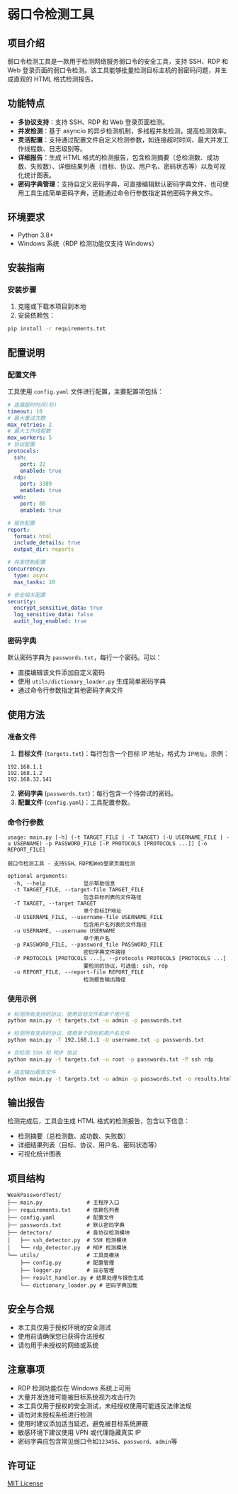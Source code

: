 # 弱口令检测工具

## 项目介绍
弱口令检测工具是一款用于检测网络服务弱口令的安全工具，支持 SSH、RDP 和 Web 登录页面的弱口令检测。该工具能够批量检测目标主机的弱密码问题，并生成直观的 HTML 格式检测报告。

## 功能特点
- **多协议支持**：支持 SSH、RDP 和 Web 登录页面检测。
- **并发检测**：基于 asyncio 的异步检测机制，多线程并发检测，提高检测效率。
- **灵活配置**：支持通过配置文件自定义检测参数，如连接超时时间、最大并发工作线程数、日志级别等。
- **详细报告**：生成 HTML 格式的检测报告，包含检测摘要（总检测数、成功数、失败数）、详细结果列表（目标、协议、用户名、密码状态等）以及可视化统计图表。
- **密码字典管理**：支持自定义密码字典，可直接编辑默认密码字典文件，也可使用工具生成简单密码字典，还能通过命令行参数指定其他密码字典文件。

## 环境要求
- Python 3.8+ 
- Windows 系统（RDP 检测功能仅支持 Windows）

## 安装指南
### 安装步骤
1. 克隆或下载本项目到本地
2. 安装依赖包：
```bash
pip install -r requirements.txt
```

## 配置说明
### 配置文件
工具使用 `config.yaml` 文件进行配置，主要配置项包括：
```yaml
# 连接超时时间(秒)
timeout: 10
# 最大重试次数
max_retries: 2
# 最大工作线程数
max_workers: 5
# 协议配置
protocols:
  ssh:
    port: 22
    enabled: true
  rdp:
    port: 3389
    enabled: true
  web:
    port: 80
    enabled: true

# 报告配置
report:
  format: html
  include_details: true
  output_dir: reports

# 并发控制配置
concurrency:
  type: async
  max_tasks: 10

# 安全相关配置
security:
  encrypt_sensitive_data: true
  log_sensitive_data: false
  audit_log_enabled: true
```

### 密码字典
默认密码字典为 `passwords.txt`，每行一个密码。可以：
- 直接编辑该文件添加自定义密码
- 使用 `utils/dictionary_loader.py` 生成简单密码字典
- 通过命令行参数指定其他密码字典文件

## 使用方法
### 准备文件
1. **目标文件** (`targets.txt`)：每行包含一个目标 IP 地址，格式为 `IP地址`。示例：
```
192.168.1.1
192.168.1.2
192.168.32.141
```
2. **密码字典** (`passwords.txt`)：每行包含一个待尝试的密码。
3. **配置文件** (`config.yaml`)：工具配置参数。

### 命令行参数
```
usage: main.py [-h] (-t TARGET_FILE | -T TARGET) (-U USERNAME_FILE | -u USERNAME) -p PASSWORD_FILE [-P PROTOCOLS [PROTOCOLS ...]] [-o REPORT_FILE]

弱口令检测工具 - 支持SSH、RDP和Web登录页面检测

optional arguments:
  -h, --help            显示帮助信息
  -t TARGET_FILE, --target-file TARGET_FILE
                        包含目标列表的文件路径
  -T TARGET, --target TARGET
                        单个目标IP地址
  -U USERNAME_FILE, --username-file USERNAME_FILE
                        包含用户名列表的文件路径
  -u USERNAME, --username USERNAME
                        单个用户名
  -p PASSWORD_FILE, --password_file PASSWORD_FILE
                        密码字典文件路径
  -P PROTOCOLS [PROTOCOLS ...], --protocols PROTOCOLS [PROTOCOLS ...]
                        要检测的协议，可选值: ssh, rdp
  -o REPORT_FILE, --report-file REPORT_FILE
                        检测报告输出路径
```

### 使用示例
```bash
# 检测所有支持的协议，使用目标文件和单个用户名
python main.py -t targets.txt -u admin -p passwords.txt

# 检测所有支持的协议，使用单个目标和用户名文件
python main.py -T 192.168.1.1 -U username.txt -p passwords.txt

# 仅检测 SSH 和 RDP 协议
python main.py -t targets.txt -u root -p passwords.txt -P ssh rdp

# 指定输出报告文件
python main.py -t targets.txt -u admin -p passwords.txt -o results.html
```

## 输出报告
检测完成后，工具会生成 HTML 格式的检测报告，包含以下信息：
- 检测摘要（总检测数、成功数、失败数）
- 详细结果列表（目标、协议、用户名、密码状态等）
- 可视化统计图表

## 项目结构
```
WeakPasswordTest/
├── main.py              # 主程序入口
├── requirements.txt     # 依赖包列表
├── config.yaml          # 配置文件
├── passwords.txt        # 默认密码字典
├── detectors/           # 各协议检测模块
│   ├── ssh_detector.py  # SSH 检测模块
│   └── rdp_detector.py  # RDP 检测模块
└── utils/               # 工具类模块
    ├── config.py        # 配置管理
    ├── logger.py        # 日志管理
    ├── result_handler.py # 结果处理与报告生成
    └── dictionary_loader.py # 密码字典加载
```

## 安全与合规
- 本工具仅用于授权环境的安全测试
- 使用前请确保您已获得合法授权
- 请勿用于未授权的网络或系统

## 注意事项
- RDP 检测功能仅在 Windows 系统上可用
- 大量并发连接可能被目标系统视为攻击行为
- 本工具仅用于授权的安全测试，未经授权使用可能违反法律法规
- 请勿对未授权系统进行检测
- 使用时建议添加适当延迟，避免被目标系统屏蔽
- 敏感环境下建议使用 VPN 或代理隐藏真实 IP
- 密码字典应包含常见弱口令如`123456`、`password`、`admin`等

## 许可证
[MIT License](LICENSE)
